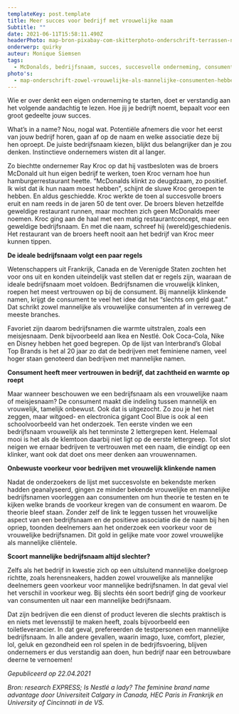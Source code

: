```yaml
---
templateKey: post.template
title: Meer succes voor bedrijf met vrouwelijke naam
Subtitle: ""
date: 2021-06-11T15:58:11.490Z
headerPhoto: map-bron-pixabay-com-skitterphoto-onderschrift-terrassen-nacht-druk-image-img-terrassen-nacht-druk-jpg
onderwerp: quirky
auteur: Monique Siemsen
tags:
  - McDonalds, bedrijfsnaam, succes, succesvolle onderneming, consument, branding
photo's:
  - map-onderschrift-zowel-vrouwelijke-als-mannelijke-consumenten-hebben-een-duidelijke-voorkeur-voor-brands-met-een-vrouwelijke-naam-bron-pixabay-com-islandworks-image-img-vrouw-afrekenen-verkoopbon-jpg
---
```



Wie er over denkt een eigen onderneming te starten, doet er verstandig aan het volgende aandachtig te lezen. Hoe jij je bedrijft noemt, bepaalt voor een groot gedeelte jouw succes.

What’s in a name? Nou, nogal wat. Potentiële afnemers die voor het eerst van jouw bedrijf horen, gaan af op de naam en welke associatie deze bij hen oproept. De juiste bedrijfsnaam kiezen, blijkt dus belangrijker dan je zou denken. Instinctieve ondernemers wisten dit al langer. 

Zo biechtte ondernemer Ray Kroc op dat hij vastbesloten was de broers McDonald uit hun eigen bedrijf te werken, toen Kroc vernam hoe hun hamburgerrestaurant heette. “McDonalds klinkt zo deugdzaam, zo positief. Ik wist dat ik hun naam moest hebben”, schijnt de sluwe Kroc geroepen te hebben. En aldus geschiedde. Kroc werkte de toen al succesvolle broers eruit en nam reeds in de jaren 50 de tent over. De broers bleven hetzelfde geweldige restaurant runnen, maar mochten zich geen McDonalds meer noemen. Kroc ging aan de haal met een matig restaurantconcept, maar een geweldige bedrijfsnaam. En met die naam, schreef hij (wereld)geschiedenis. Het restaurant van de broers heeft nooit aan het bedrijf van Kroc meer kunnen tippen.



**De ideale bedrijfsnaam volgt een paar regels**

Wetenschappers uit Frankrijk, Canada en de Verenigde Staten zochten het voor ons uit en konden uiteindelijk vast stellen dat er regels zijn, waaraan de ideale bedrijfsnaam moet voldoen. Bedrijfsnamen die vrouwelijk klinken, roepen het meest vertrouwen op bij de consument. Bij mannelijk klinkende namen, krijgt de consument te veel het idee dat het “slechts om geld gaat.” Dat schrikt zowel mannelijke als vrouwelijke consumenten af in verreweg de meeste branches.

Favoriet zijn daarom bedrijfsnamen die warmte uitstralen, zoals een meisjesnaam. Denk bijvoorbeeld aan Ikea en Nestlé. Ook Coca-Cola, Nike en Disney hebben het goed begrepen. Op de lijst van Interbrand’s Global Top Brands is het al 20 jaar zo dat de bedrijven met feminiene namen, veel hoger staan genoteerd dan bedrijven met mannelijke namen.



**Consument heeft meer vertrouwen in bedrijf, dat zachtheid en warmte op roept**

Maar wanneer beschouwen we een bedrijfsnaam als een vrouwelijke naam of meisjesnaam? De consument maakt die indeling tussen mannelijk en vrouwelijk, tamelijk onbewust. Ook dat is uitgezocht. Zo zou je het niet zeggen, maar witgoed- en electronica gigant Cool Blue is ook al een schoolvoorbeeld van het onderzoek. Ten eerste vinden we een bedrijfsnaam vrouwelijk als het tenminste 2 lettergrepen kent. Helemaal mooi is het als de klemtoon daarbij niet ligt op de eerste lettergreep. Tot slot neigen we ernaar bedrijven te vertrouwen met een naam, die eindigt op een klinker, want ook dat doet ons meer denken aan vrouwennamen.



**Onbewuste voorkeur voor bedrijven met vrouwelijk klinkende namen**

Nadat de onderzoekers de lijst met succesvolste en bekendste merken hadden geanalyseerd, gingen ze minder bekende vrouwelijke en mannelijke bedrijfsnamen voorleggen aan consumenten om hun theorie te testen en te kijken welke brands de voorkeur kregen van de consument en waarom. De theorie bleef staan. Zonder zelf de link te leggen tussen het vrouwelijke aspect van een bedrijfsnaam en de positieve associatie die de naam bij hen opriep, toonden deelnemers aan het onderzoek een voorkeur voor de vrouwelijke bedrijfsnamen. Dit gold in gelijke mate voor zowel vrouwelijke als mannelijke cliëntele. 



**Scoort mannelijke bedrijfsnaam altijd slechter?**

Zelfs als het bedrijf in kwestie zich op een uitsluitend mannelijke doelgroep richtte, zoals herensneakers, hadden zowel vrouwelijke als mannelijke deelnemers geen voorkeur voor mannelijke bedrijfsnamen. In dat geval viel het verschil in voorkeur weg. Bij slechts één soort bedrijf ging de voorkeur van consumenten uit naar een mannelijke bedrijfsnaam. 

Dat zijn bedrijven die een dienst of product leveren die slechts praktisch is en niets met levensstijl te maken heeft, zoals bijvoorbeeld een toiletleverancier. In dat geval, prefereerden de testpersonen een mannelijke bedrijfsnaam. In alle andere gevallen, waarin imago, luxe, comfort, plezier, lol, geluk en gezondheid een rol spelen in de bedrjifsvoering, blijven ondernemers er dus verstandig aan doen, hun bedrijf naar een betrouwbare deerne te vernoemen!



*Gepubliceerd op 22.04.2021*

*Bron: research EXPRESS; Is Nestlé a lady? The feminine brand name advantage door Universiteit Calgary in Canada, HEC Paris in Frankrijk en University of Cincinnati in de VS.*